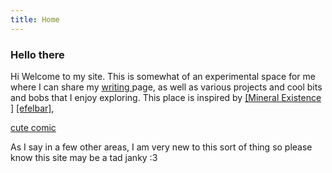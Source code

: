 ```yaml
---
title: Home
---
```


<style>
body {
  background-image: url(images/BO.jpeg);
}
</style>

### Hello there  
 
Hi
Welcome to my site. This is somewhat of an experimental space for me where I can share my [writing ](writing.html) page, as well as various projects and cool bits and bobs that I enjoy exploring. This place is inspired by [[Mineral Existence ]](https://mineralexistence.com) [[efelbar]](https://merveilles.town/@flbr),

[cute comic](https://questionablecontent.net)

As I say in a few other areas, I am very new to this sort of thing so please know this site may be a tad janky :3